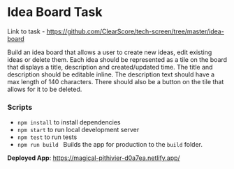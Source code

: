 # Idea Board Task

Link to task - https://github.com/ClearScore/tech-screen/tree/master/idea-board

Build an idea board that allows a user to create new ideas, edit existing ideas or delete them. Each idea should be represented as a tile on the board that displays a title, description and created/updated time. The title and description should be editable inline. The description text should have a max length of 140 characters. There should also be a button on the tile that allows for it to be deleted.

### Scripts

- `npm install` to install dependencies
- `npm start` to run local development server
- `npm test` to run tests
- `npm run build ` Builds the app for production to the `build` folder.

**Deployed App**: https://magical-pithivier-d0a7ea.netlify.app/
